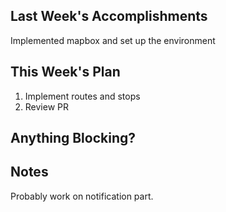 ## Last Week's Accomplishments
Implemented mapbox and set up the environment

## This Week's Plan
1. Implement routes and stops
2. Review PR

## Anything Blocking?


## Notes
Probably work on notification part. 
